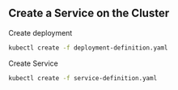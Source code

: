 ## Create a Service on the Cluster

Create deployment 
``` bash 
kubectl create -f deployment-definition.yaml
```

Create Service
``` bash 
kubectl create -f service-definition.yaml
```
